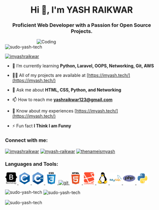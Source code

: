 <h1 align="center">Hi 👋, I'm YASH RAIKWAR</h1>
<h3 align="center">Proficient Web Developer with a Passion for Open Source Projects.</h3>
<img align="right" alt="Coding" width="400" src="[https://images.app.goo.gl/MJ2swa6WAo26XAz78](https://www.google.com/imgres?imgurl=https://camo.githubusercontent.com/d3a9f3a787ffc69aa73aa0a5cb5a29b968b823b62d80f7b589a705664dde9e2b/68747470733a2f2f7777772e627970656f706c652e636f6d2f77702d636f6e74656e742f75706c6f6164732f323031392f30332f70656f706c652d61742d776f726b2e676966&tbnid=ZmOH4FBlhx83-M&vet=1&imgrefurl=https://github.com/tejan-singh/tejan-singh&docid=lYBR3bjdSSM0oM&w=800&h=600&itg=1&source=sh/x/im/m1/1&shem=uvafe2)"> 

<p align="left"> <img src="https://komarev.com/ghpvc/?username=sudo-yash-tech&label=Profile%20views&color=0e75b6&style=flat" alt="sudo-yash-tech" /> </p>

<p align="left"> <a href="https://twitter.com/imyashraikwar" target="blank"><img src="https://img.shields.io/twitter/follow/imyashraikwar?logo=twitter&style=for-the-badge" alt="imyashraikwar" /></a> </p>

- 🌱 I’m currently learning **Python, Laravel, OOPS, Networking, Git, AWS**

- 👨‍💻 All of my projects are available at [https://imyash.tech/](https://imyash.tech/)

- 💬 Ask me about **HTML, CSS, Python, and Networking**

- 📫 How to reach me **yashraikwar123@gmail.com**

- 📄 Know about my experiences [https://imyash.tech/](https://imyash.tech/)

- ⚡ Fun fact **I Think I am Funny**

<h3 align="left">Connect with me:</h3>
<p align="left">
<a href="https://twitter.com/imyashraikwar" target="blank"><img align="center" src="https://raw.githubusercontent.com/rahuldkjain/github-profile-readme-generator/master/src/images/icons/Social/twitter.svg" alt="imyashraikwar" height="30" width="40" /></a>
<a href="https://linkedin.com/in/myash-raikwar" target="blank"><img align="center" src="https://raw.githubusercontent.com/rahuldkjain/github-profile-readme-generator/master/src/images/icons/Social/linked-in-alt.svg" alt="myash-raikwar" height="30" width="40" /></a>
<a href="https://instagram.com/thenameismyash" target="blank"><img align="center" src="https://raw.githubusercontent.com/rahuldkjain/github-profile-readme-generator/master/src/images/icons/Social/instagram.svg" alt="thenameismyash" height="30" width="40" /></a>
</p>

<h3 align="left">Languages and Tools:</h3>
<p align="left"> <a href="https://getbootstrap.com" target="_blank" rel="noreferrer"> <img src="https://raw.githubusercontent.com/devicons/devicon/master/icons/bootstrap/bootstrap-plain-wordmark.svg" alt="bootstrap" width="40" height="40"/> </a> <a href="https://www.cprogramming.com/" target="_blank" rel="noreferrer"> <img src="https://raw.githubusercontent.com/devicons/devicon/master/icons/c/c-original.svg" alt="c" width="40" height="40"/> </a> <a href="https://www.w3schools.com/cpp/" target="_blank" rel="noreferrer"> <img src="https://raw.githubusercontent.com/devicons/devicon/master/icons/cplusplus/cplusplus-original.svg" alt="cplusplus" width="40" height="40"/> </a> <a href="https://www.w3schools.com/css/" target="_blank" rel="noreferrer"> <img src="https://raw.githubusercontent.com/devicons/devicon/master/icons/css3/css3-original-wordmark.svg" alt="css3" width="40" height="40"/> </a> <a href="https://git-scm.com/" target="_blank" rel="noreferrer"> <img src="https://www.vectorlogo.zone/logos/git-scm/git-scm-icon.svg" alt="git" width="40" height="40"/> </a> <a href="https://www.w3.org/html/" target="_blank" rel="noreferrer"> <img src="https://raw.githubusercontent.com/devicons/devicon/master/icons/html5/html5-original-wordmark.svg" alt="html5" width="40" height="40"/> </a> <a href="https://laravel.com/" target="_blank" rel="noreferrer"> <img src="https://raw.githubusercontent.com/devicons/devicon/master/icons/laravel/laravel-plain-wordmark.svg" alt="laravel" width="40" height="40"/> </a> <a href="https://www.linux.org/" target="_blank" rel="noreferrer"> <img src="https://raw.githubusercontent.com/devicons/devicon/master/icons/linux/linux-original.svg" alt="linux" width="40" height="40"/> </a> <a href="https://www.mysql.com/" target="_blank" rel="noreferrer"> <img src="https://raw.githubusercontent.com/devicons/devicon/master/icons/mysql/mysql-original-wordmark.svg" alt="mysql" width="40" height="40"/> </a> <a href="https://www.php.net" target="_blank" rel="noreferrer"> <img src="https://raw.githubusercontent.com/devicons/devicon/master/icons/php/php-original.svg" alt="php" width="40" height="40"/> </a> <a href="https://www.python.org" target="_blank" rel="noreferrer"> <img src="https://raw.githubusercontent.com/devicons/devicon/master/icons/python/python-original.svg" alt="python" width="40" height="40"/> </a> </p>

<p><img align="left" src="https://github-readme-stats.vercel.app/api/top-langs?username=sudo-yash-tech&show_icons=true&locale=en&layout=compact" alt="sudo-yash-tech" /></p>

<p>&nbsp;<img align="center" src="https://github-readme-stats.vercel.app/api?username=sudo-yash-tech&show_icons=true&locale=en" alt="sudo-yash-tech" /></p>

<p><img align="center" src="https://github-readme-streak-stats.herokuapp.com/?user=sudo-yash-tech&" alt="sudo-yash-tech" /></p>
